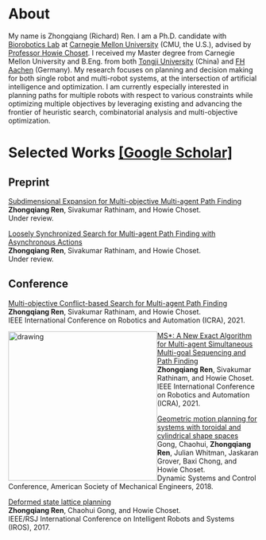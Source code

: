 
About
======
My name is Zhongqiang (Richard) Ren.
I am a Ph.D. candidate with [Biorobotics Lab](http://biorobotics.ri.cmu.edu/index.php) at [Carnegie Mellon University](https://www.cmu.edu/) (CMU, the U.S.), advised by [Professor Howie Choset](https://www.ri.cmu.edu/ri-faculty/howie-choset/).
I received my Master degree from Carnegie Mellon University and B.Eng. from both [Tongji University](https://www.tongji.edu.cn/) (China) and [FH Aachen](https://www.fh-aachen.de/en/) (Germany). 
My research focuses on planning and decision making for both single robot and multi-robot systems, at the intersection of artificial intelligence and optimization.
I am currently especially interested in planning paths for multiple robots with respect to various constraints while optimizing multiple objectives by leveraging existing and advancing the frontier of heuristic search, combinatorial analysis and multi-objective optimization.

Selected Works [[Google Scholar]](https://scholar.google.com/citations?user=kKKvRXsAAAAJ&hl=en&oi=sra)
======

Preprint
------

[Subdimensional Expansion for Multi-objective Multi-agent Path Finding](https://arxiv.org/pdf/2102.01353.pdf)\
**Zhongqiang Ren**, Sivakumar Rathinam, and Howie Choset.\
Under review.

[Loosely Synchronized Search for Multi-agent Path Finding with Asynchronous Actions](https://arxiv.org/pdf/2103.04516.pdf)\
**Zhongqiang Ren**, Sivakumar Rathinam, and Howie Choset.\
Under review.


Conference
------

[Multi-objective Conflict-based Search for Multi-agent Path Finding](https://arxiv.org/pdf/2101.03805.pdf)\
**Zhongqiang Ren**, Sivakumar Rathinam, and Howie Choset.\
IEEE International Conference on Robotics and Automation (ICRA), 2021.

<img src="/assets/images/fig_MSstar_static.gif" style="float: left;" alt="drawing" width="300"/>

[MS*: A New Exact Algorithm for Multi-agent Simultaneous Multi-goal Sequencing and Path Finding](https://arxiv.org/pdf/2103.09979)\
**Zhongqiang Ren**, Sivakumar Rathinam, and Howie Choset.\
IEEE International Conference on Robotics and Automation (ICRA), 2021.

[Geometric motion planning for systems with toroidal and cylindrical shape spaces](https://d1wqtxts1xzle7.cloudfront.net/57737478/DSCC2018-9144.pdf?1541912930=&response-content-disposition=inline%3B+filename%3DGeometric_Motion_Planning_For_Systems_Wi.pdf&Expires=1616924915&Signature=KuFlGSqfnphvOLhbK0Y33d4GZMikmQDXVFK1LDSjJ49hjrZof1sG8xlSdN-gVRQXcFqH9RSK4QV~7ly7Gp5OP9L5NiIqtJpL9XC80kV7gpl8-kGycqKsuy7T5viCGfuKTFeCUDu88YEaI60Ko9wKl8xgKXzHJDHc~L2SOCZfQic0iIw6Jr3Pp5e60X9C8Y2UvqlY8CnLrgOUc~TkN8w8t3kqUl~90KBEtKRvhiPJTk68D7dxPkf5ywee4a8wEDqmGezq34jkf1S4WyooKVlRxZ5LFbTGdVB75oVKgl1sqKi52LjsRanxeAHDqj~XsCGN4867qfEFV-uRnabb~iuN3g__&Key-Pair-Id=APKAJLOHF5GGSLRBV4ZA)\
Gong, Chaohui, **Zhongqiang Ren**, Julian Whitman, Jaskaran Grover, Baxi Chong, and Howie Choset.\
Dynamic Systems and Control Conference, American Society of Mechanical Engineers, 2018.

[Deformed state lattice planning](https://www.researchgate.net/profile/Zhongqiang-Ren/publication/321821716_Deformed_state_lattice_planning/links/5e9fdca6a6fdcc20bb360c44/Deformed-state-lattice-planning.pdf)\
**Zhongqiang Ren**, Chaohui Gong, and Howie Choset.\
IEEE/RSJ International Conference on Intelligent Robots and Systems (IROS), 2017.
